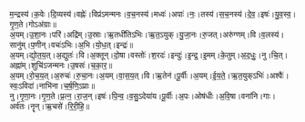 

  
म॒न्द्रस्य॑।क॒वेः।दि॒व्यस्य॑।वह्नेः॑।विप्र॑ऽमन्मनः।व॒च॒नस्य॑।मध्वः॑।अपाः॑।नः॒।तस्य॑।स॒च॒नस्य॑।दे॒व॒।इषः॑।यु॒व॒स्व॒।गृ॒ण॒ते।गोऽअ॑ग्राः॥  
अ॒यम्।उ॒शा॒नः।परि॑।अद्रि॑म्।उ॒स्राः।ऋ॒तधी॑तिऽभिः।ऋ॒त॒ऽयुक्।यु॒जा॒नः।रु॒जत्।अरु॑ग्णम्।वि।व॒लस्य॑।सानु॑म्।प॒णीन्।वचः॑ऽभिः।अ॒भि।यो॒ध॒त्।इन्द्रः॑॥  
अ॒यम्।द्यो॒त॒य॒त्।अ॒द्युतः॑।वि।अ॒क्तून्।दो॒षा।वस्तोः॑।श॒रदः॑।इन्दुः॑।इ॒न्द्र॒।इ॒मम्।के॒तुम्।अ॒द॒धुः॒।नु।चि॒त्।अह्ना॑म्।शुचि॑ऽजन्मनः।उ॒षसः॑।च॒का॒र॒॥  
अ॒यम्।रो॒च॒य॒त्।अ॒रुचः॑।रु॒चा॒नः।अ॒यम्।वा॒स॒य॒त्।वि।ऋ॒तेन॑।पू॒र्वीः।अ॒यम्।ई॒य॒ते॒।ऋ॒त॒युक्ऽभिः॑।अश्वैः॑।स्वः॒ऽविदा॑।नाभि॑ना।च॒र्ष॒णि॒ऽप्राः॥  
नु।गृ॒णा॒नः।गृ॒ण॒ते।प्र॒त्न॒।रा॒ज॒न्।इषः॑।पि॒न्व॒।व॒सु॒ऽदेया॑य।पू॒र्वीः।अ॒पः।ओष॑धीः।अ॒वि॒षा।वना॑नि।गाः।अर्व॑तः।नॄन्।ऋ॒चसे॑।रि॒री॒हि॒॥  
